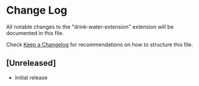 # Change Log

All notable changes to the "drink-water-extension" extension will be documented in this file.

Check [Keep a Changelog](http://keepachangelog.com/) for recommendations on how to structure this file.

## [Unreleased]

- Initial release